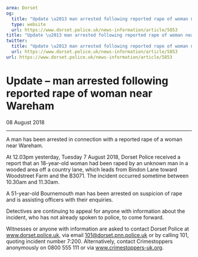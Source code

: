 ```yaml
area: Dorset
og:
  title: "Update \u2013 man arrested following reported rape of woman near Wareham"
  type: website
  url: https://www.dorset.police.uk/news-information/article/5853
title: "Update \u2013 man arrested following reported rape of woman near Wareham |"
twitter:
  title: "Update \u2013 man arrested following reported rape of woman near Wareham"
  url: https://www.dorset.police.uk/news-information/article/5853
url: https://www.dorset.police.uk/news-information/article/5853
```

# Update – man arrested following reported rape of woman near Wareham

08 August 2018

* * *

A man has been arrested in connection with a reported rape of a woman near Wareham.

At 12.03pm yesterday, Tuesday 7 August 2018, Dorset Police received a report that an 18-year-old woman had been raped by an unknown man in a wooded area off a country lane, which leads from Bindon Lane toward Woodstreet Farm and the B3071. The incident occurred sometime between 10.30am and 11.30am.

A 51-year-old Bournemouth man has been arrested on suspicion of rape and is assisting officers with their enquiries.

Detectives are continuing to appeal for anyone with information about the incident, who has not already spoken to police, to come forward.

Witnesses or anyone with information are asked to contact Dorset Police at www.dorset.police.uk, via email 101@dorset.pnn.police.uk or by calling 101, quoting incident number 7:200. Alternatively, contact Crimestoppers anonymously on 0800 555 111 or via www.crimestoppers-uk.org.
